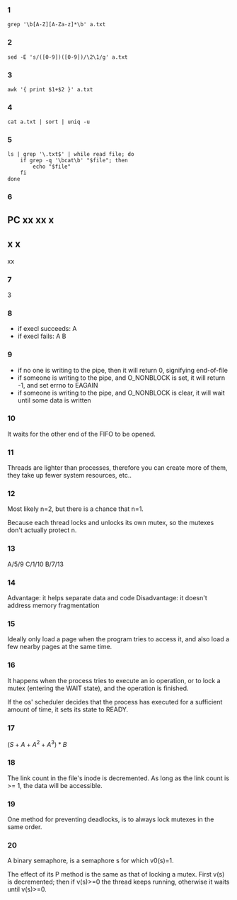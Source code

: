 ### 1
```
grep '\b[A-Z][A-Za-z]*\b' a.txt
```

### 2
```
sed -E 's/([0-9])([0-9])/\2\1/g' a.txt
```

### 3
```
awk '{ print $1+$2 }' a.txt
```

### 4
```
cat a.txt | sort | uniq -u
```

### 5
```
ls | grep '\.txt$' | while read file; do
	if grep -q '\bcat\b' "$file"; then
		echo "$file"
	fi
done
```

### 6
PC
xx
xx
 x
--
x 
x 
--
xx

### 7
3

### 8
- if execl succeeds:
A
- if execl fails:
A
B

### 9
- if no one is writing to the pipe, then it will return 0, signifying end-of-file
- if someone is writing to the pipe, and O_NONBLOCK is set, it will return -1, and set errno to EAGAIN
- if someone is writing to the pipe, and O_NONBLOCK is clear, it will wait until some data is written

### 10
It waits for the other end of the FIFO to be opened.

### 11
Threads are lighter than processes, therefore you can create more of them, they take up fewer system resources, etc..

### 12
Most likely n=2, but there is a chance that n=1.

Because each thread locks and unlocks its own mutex, so the mutexes don't actually protect n.

### 13
A/5/9
C/1/10
B/7/13

### 14
Advantage: it helps separate data and code
Disadvantage: it doesn't address memory fragmentation

### 15
Ideally only load a page when the program tries to access it, and also load a few nearby pages at the same time.

### 16
It happens when the process tries to execute an io operation, or to lock a mutex (entering the WAIT state), and the operation is finished.

If the os' scheduler decides that the process has executed for a sufficient amount of time, it sets its state to READY.

### 17
$(S+A+A^2+A^3)*B$

### 18
The link count in the file's inode is decremented. As long as the link count is >= 1, the data will be accessible.

### 19
One method for preventing deadlocks, is to always lock mutexes in the same order.

### 20
A binary semaphore, is a semaphore s for which v0(s)=1.

The effect of its P method is the same as that of locking a mutex. First v(s) is decremented; then if v(s)>=0 the thread keeps running, otherwise it waits until v(s)>=0.
